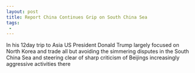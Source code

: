 ```yaml
---
layout: post
title: Report China Continues Grip on South China Sea
tags:
 -
---
```

In his 12day trip to Asia US President Donald Trump largely focused on North Korea and trade all but avoiding the simmering disputes in the South China Sea and steering clear of sharp criticism of Beijings increasingly aggressive activities there

